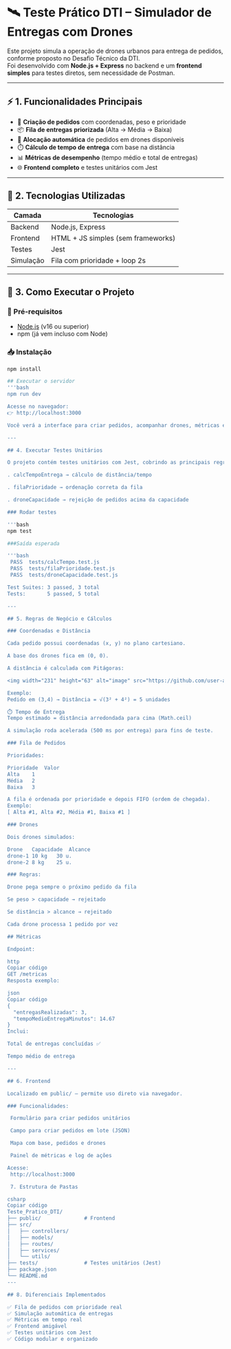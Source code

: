 # 🛰️ Teste Prático DTI – Simulador de Entregas com Drones

Este projeto simula a operação de drones urbanos para entrega de pedidos, conforme proposto no Desafio Técnico da DTI.  
Foi desenvolvido com **Node.js + Express** no backend e um **frontend simples** para testes diretos, sem necessidade de Postman.

---

## ⚡ 1. Funcionalidades Principais

- 📝 **Criação de pedidos** com coordenadas, peso e prioridade  
- 📦 **Fila de entregas priorizada** (Alta → Média → Baixa)  
- 🚁 **Alocação automática** de pedidos em drones disponíveis  
- ⏱️ **Cálculo de tempo de entrega** com base na distância  
- 📊 **Métricas de desempenho** (tempo médio e total de entregas)  
- 🌐 **Frontend completo** e testes unitários com Jest

---

## 🧰 2. Tecnologias Utilizadas

| Camada        | Tecnologias                       |
|--------------|------------------------------------|
| Backend      | Node.js, Express                   |
| Frontend     | HTML + JS simples (sem frameworks) |
| Testes       | Jest                              |
| Simulação    | Fila com prioridade + loop 2s     |

---

## 🧭 3. Como Executar o Projeto

### 📌 Pré-requisitos

- [Node.js](https://nodejs.org/) (v16 ou superior)  
- npm (já vem incluso com Node)

### 📥 Instalação

```bash
npm install

## Executar o servidor
'''bash
npm run dev

Acesse no navegador:
👉 http://localhost:3000

Você verá a interface para criar pedidos, acompanhar drones, métricas e logs.

---

## 4. Executar Testes Unitários

O projeto contém testes unitários com Jest, cobrindo as principais regras de negócio:

. calcTempoEntrega → cálculo de distância/tempo

. filaPrioridade → ordenação correta da fila

. droneCapacidade → rejeição de pedidos acima da capacidade

### Rodar testes

'''bash
npm test

###Saída esperada

'''bash
 PASS  tests/calcTempo.test.js
 PASS  tests/filaPrioridade.test.js
 PASS  tests/droneCapacidade.test.js

Test Suites: 3 passed, 3 total
Tests:       5 passed, 5 total

---

## 5. Regras de Negócio e Cálculos

### Coordenadas e Distância

Cada pedido possui coordenadas (x, y) no plano cartesiano.

A base dos drones fica em (0, 0).

A distância é calculada com Pitágoras:

<img width="231" height="63" alt="image" src="https://github.com/user-attachments/assets/7893f4fe-c4b5-41a9-bb6c-79951c16e96f" />

Exemplo:
Pedido em (3,4) → Distância = √(3² + 4²) = 5 unidades

⏱️ Tempo de Entrega
Tempo estimado = distância arredondada para cima (Math.ceil)

A simulação roda acelerada (500 ms por entrega) para fins de teste.

### Fila de Pedidos

Prioridades:

Prioridade	Valor
Alta	1
Média	2
Baixa	3

A fila é ordenada por prioridade e depois FIFO (ordem de chegada).
Exemplo:
[ Alta #1, Alta #2, Média #1, Baixa #1 ]

### Drones

Dois drones simulados:

Drone	Capacidade	Alcance
drone-1	10 kg	30 u.
drone-2	8 kg	25 u.

### Regras:

Drone pega sempre o próximo pedido da fila

Se peso > capacidade → rejeitado

Se distância > alcance → rejeitado

Cada drone processa 1 pedido por vez

## Métricas

Endpoint:

http
Copiar código
GET /metricas
Resposta exemplo:

json
Copiar código
{
  "entregasRealizadas": 3,
  "tempoMedioEntregaMinutos": 14.67
}
Inclui:

Total de entregas concluídas ✅

Tempo médio de entrega

---

## 6. Frontend

Localizado em public/ — permite uso direto via navegador.

### Funcionalidades:

 Formulário para criar pedidos unitários

 Campo para criar pedidos em lote (JSON)

 Mapa com base, pedidos e drones

 Painel de métricas e log de ações

Acesse:
 http://localhost:3000

 7. Estrutura de Pastas

csharp
Copiar código
Teste_Pratico_DTI/
├── public/              # Frontend
├── src/
│   ├── controllers/
│   ├── models/
│   ├── routes/
│   ├── services/
│   └── utils/
├── tests/               # Testes unitários (Jest)
├── package.json
└── README.md
---

## 8. Diferenciais Implementados

✅ Fila de pedidos com prioridade real
✅ Simulação automática de entregas
✅ Métricas em tempo real
✅ Frontend amigável
✅ Testes unitários com Jest
✅ Código modular e organizado

